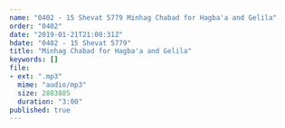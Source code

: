 ```yaml
---
name: "0402 - 15 Shevat 5779 Minhag Chabad for Hagba'a and Gelila"
order: "0402"
date: "2019-01-21T21:00:31Z"
hdate: "0402 - 15 Shevat 5779"
title: "Minhag Chabad for Hagba'a and Gelila"
keywords: []
file:
- ext: ".mp3"
  mime: "audio/mp3"
  size: 2883885
  duration: "3:00"
published: true
---
```

